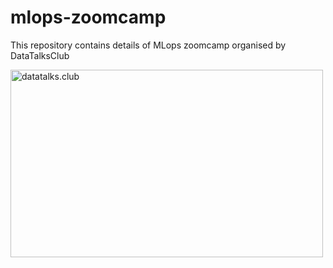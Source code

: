 # mlops-zoomcamp
This repository contains details of MLops zoomcamp organised by DataTalksClub

<div id="image" align="left">
  <a href="https://datatalks.club" target="_blank">
    <img src="https://github.com/DataTalksClub/mlops-zoomcamp/raw/main/images/banner.png" alt="datatalks.club" width="500" height="300">
  </a>
</div>


